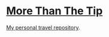 # [More Than The Tip](https://github.com/dylanegan/travel)

[My personal travel repository](https://github.com/dylanegan/travel).
